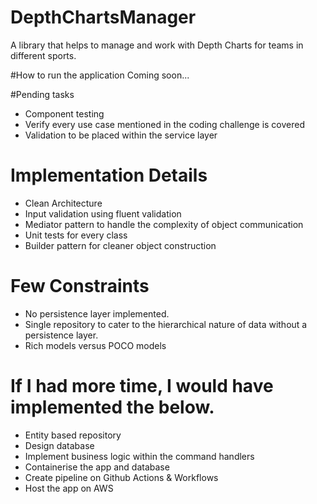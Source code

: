 # DepthChartsManager
A library that helps to manage and work with Depth Charts for teams in different sports.

#How to run the application
Coming soon...

#Pending tasks

* Component testing
* Verify every use case mentioned in the coding challenge is covered
* Validation to be placed within the service layer


# Implementation Details
* Clean Architecture
* Input validation using fluent validation
* Mediator pattern to handle the complexity of object communication
* Unit tests for every class
* Builder pattern for cleaner object construction



# Few Constraints

* No persistence layer implemented.
* Single repository to cater to the hierarchical nature of data without a persistence layer.
* Rich models versus POCO models



# If I had more time, I would have implemented the below.

* Entity based repository
* Design database
* Implement business logic within the command handlers
* Containerise the app and database
* Create pipeline on Github Actions & Workflows
* Host the app on AWS

